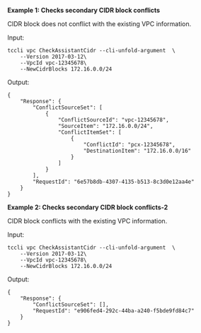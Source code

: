 **Example 1: Checks secondary CIDR block conflicts**

CIDR block does not conflict with the existing VPC information.

Input: 

```
tccli vpc CheckAssistantCidr --cli-unfold-argument  \
    --Version 2017-03-12\
    --VpcId vpc-12345678\
    --NewCidrBlocks 172.16.0.0/24
```

Output: 
```
{
    "Response": {
        "ConflictSourceSet": [
            {
                "ConflictSourceId": "vpc-12345678",
                "SourceItem": "172.16.0.0/24",
                "ConflictItemSet": [
                    {
                        "ConflictId": "pcx-12345678",
                        "DestinationItem": "172.16.0.0/16"
                    }
                ]
            }
        ],
        "RequestId": "6e57b8db-4307-4135-b513-8c3d0e12aa4e"
    }
}
```

**Example 2: Checks secondary CIDR block conflicts-2**

CIDR block conflicts with the existing VPC information.

Input: 

```
tccli vpc CheckAssistantCidr --cli-unfold-argument  \
    --Version 2017-03-12\
    --VpcId vpc-12345678\
    --NewCidrBlocks 172.16.0.0/24
```

Output: 
```
{
    "Response": {
        "ConflictSourceSet": [],
        "RequestId": "e906fed4-292c-44ba-a240-f5bde9fd84c7"
    }
}
```

